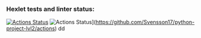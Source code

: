 ### Hexlet tests and linter status:
[![Actions Status](https://github.com/Svensson17/python-project-lvl2/workflows/hexlet-check/badge.svg)](https://github.com/Svensson17/python-project-lvl2/actions)
![Actions Status](https://github.com/Svensson17/python-project-lvl2/workflows/CI/badge.svg)](https://github.com/Svensson17/python-project-lvl2/actions)
dd